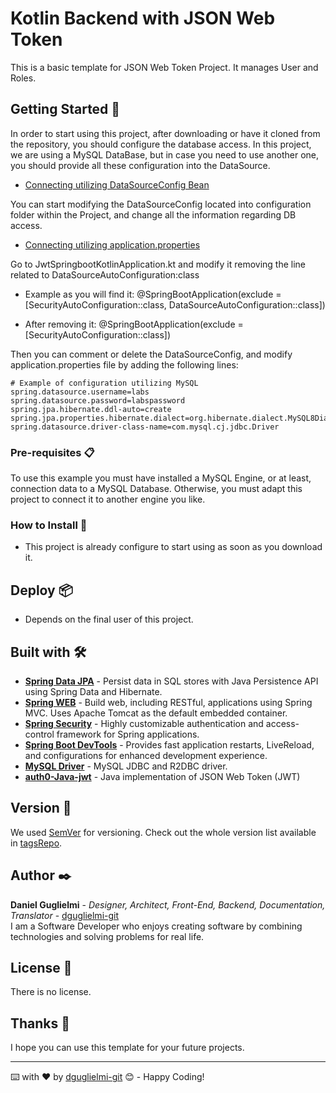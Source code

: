 
# Kotlin Backend with JSON Web Token

This is a basic template for JSON Web Token Project. It manages User and Roles.

## Getting Started 🚀

In order to start using this project, after downloading or have it cloned from the repository, you should configure the database access.
In this project, we are using a MySQL DataBase, but in case you need to use another one, you should provide all these configuration into the DataSource.

* [Connecting utilizing DataSourceConfig Bean](#)

You can start modifying the DataSourceConfig located into configuration folder within the Project, and change all the information regarding DB access. 

* [Connecting utilizing application.properties](#)

Go to JwtSpringbootKotlinApplication.kt and modify it removing the line related to DataSourceAutoConfiguration:class

* Example as you will find it:
@SpringBootApplication(exclude = [SecurityAutoConfiguration::class, DataSourceAutoConfiguration::class])


* After removing it:
@SpringBootApplication(exclude = [SecurityAutoConfiguration::class])

Then you can comment or delete the DataSourceConfig, and modify application.properties file by adding the following lines:
```#spring.datasource.url=jdbc:mysql://localhost:3306/labs
# Example of configuration utilizing MySQL
spring.datasource.username=labs
spring.datasource.password=labspassword
spring.jpa.hibernate.ddl-auto=create
spring.jpa.properties.hibernate.dialect=org.hibernate.dialect.MySQL8Dialect
spring.datasource.driver-class-name=com.mysql.cj.jdbc.Driver
```

### Pre-requisites 📋

To use this example you must have installed a MySQL Engine, or at least, connection data to a MySQL Database. Otherwise, you must adapt this project to connect it to another engine you like.



### How to Install 🔧
 * This project is already configure to start using as soon as you download it.

## Deploy 📦
 * Depends on the final user of this project.


## Built with 🛠️


* [<b>Spring Data JPA</b>](https://spring.io/projects/spring-data-jpa) - Persist data in SQL stores with Java Persistence API using Spring Data and Hibernate.
* [<b>Spring WEB</b>](https://spring.io/guides/gs/spring-boot/) - Build web, including RESTful, applications using Spring MVC. Uses Apache Tomcat as the default
  embedded container.
* [<b>Spring Security</b>](https://spring.io/projects/spring-security) - Highly customizable authentication and access-control framework for Spring applications.
* [<b>Spring Boot DevTools</b>](https://docs.spring.io/spring-boot/docs/current/reference/html/using.html) - Provides fast application restarts, LiveReload, and configurations for enhanced
  development experience.
* [<b>MySQL Driver</b>](https://spring.io/guides/gs/accessing-data-mysql/) - MySQL JDBC and R2DBC driver.
* [<b>auth0-Java-jwt</b>](https://mvnrepository.com/artifact/com.auth0/java-jwt/3.18.1) - Java implementation of JSON Web Token (JWT)


## Version 📌

We used [SemVer](http://semver.org/) for versioning. Check out the whole version list available in [tagsRepo](https://github.com/dguglielmi-git/jwt-springboot-kotlin/tags).


## Author ✒️

**Daniel Guglielmi** - *Designer, Architect, Front-End, Backend, Documentation, Translator* - [dguglielmi-git](https://github.com/dguglielmi-git)
\
I am a Software Developer who enjoys creating software by combining technologies and solving problems for real life.


## License 📄

There is no license.

## Thanks 🎁

I hope you can use this template for your future projects.



---
⌨️ with ❤️ by [dguglielmi-git](https://github.com/dguglielmi-git) 😊 - Happy Coding!